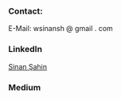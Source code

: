 
### Contact:

E-Mail: wsinansh @ gmail . com

### LinkedIn

<div class="LI-profile-badge"  data-version="v1" data-size="medium" data-locale="tr_TR" data-type="vertical" data-theme="light" data-vanity="sinansh"><a class="LI-simple-link" href='https://tr.linkedin.com/in/sinansh?trk=profile-badge'>Sinan Şahin</a></div>

<script type="text/javascript" src="https://platform.linkedin.com/badges/js/profile.js" async defer></script>

### Medium

<div id="medium-widget"></div>
    <script src="https://medium-widget.pixelpoint.io/widget.js"></script>
    <script>MediumWidget.Init({renderTo: '#medium-widget', params: {"resource":"https://medium.com/@sinansh","postsPerLine":2,"limit":4,"picture":"small","fields":["description","author","claps","publishAt"],"ratio":"landscape"}})</script>

